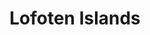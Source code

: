 ---
layout: photography
title:  "Lofoten Islands"
region: "Norway"
year: 2022
id: lofoten
intro: "My time in Lofoten was a bit spoilt by some heavy storms, but the one day there was good weather showed me just how beautiful it is."
seo:
  title: "Travel Photography - Lofoten Islands"
  description: "Photography from around the Lofoten Islands, Norway including Henningsvær, Sørvågen and Hamnøy"
  image:
    url: "Lofoten-011.jpg"
    alt: "Kerry on Haukland Beach"
hero:
  url: "Lofoten-003.jpg"
  alt: "Hamnøy and Festhaeltinden"
  location: hamnoy
thumb:
  - url: "Lofoten-001.jpg"
    alt: "Road to Henningsvær"
  - url: "Lofoten-009.jpg"
    alt: "Sørvågen"
---